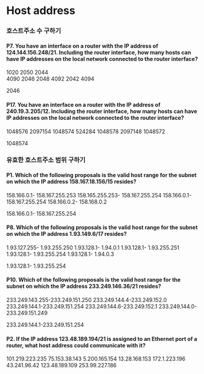 # Host address

### 호스트주소 수 구하기
#### P7. You have an interface on a router with the IP address of 124.144.156.248/21. Including the router interface, how many hosts can have IP addresses on the local network connected to the router interface?
1020
2050
2044	
4090
2046
2048
4092
2042
4094

2046


#### P17. You have an interface on a router with the IP address of 240.19.3.205/12. Including the router interface, how many hosts can have IP addresses on the local network connected to the router interface?
1048576
2097154
1048574
524284
1048578
2097148
1048572


1048574
### 유효한 호스트주소 범위 구하기

#### P1. Which of the following proposals is the valid host range for the subnet on which the IP address 158.167.18.156/15 resides?

158.166.0.1- 158.167.255.253
158.165.255.253- 158.167.255.254
158.166.0.1- 158.167.255.254
158.166.0.2- 158.168.0.2


158.166.0.1- 158.167.255.254

#### P8. Which of the following proposals is the valid host range for the subnet on which the IP address 1.93.149.6/17 resides?

1.93.127.255- 1.93.255.250
1.93.128.1- 1.94.0.1
1.93.128.1- 1.93.255.251
1.93.128.1- 1.93.255.254
1.93.128.1- 1.94.0.3


1.93.128.1- 1.93.255.254

#### P10. Which of the following proposals is the valid host range for the subnet on which the IP address 233.249.146.36/21 resides?

233.249.143.255-233.249.151.250
233.249.144.4-233.249.152.0
233.249.144.1-233.249.151.254
233.249.144.6-233.249.152.1
233.249.144.0-233.249.151.249


233.249.144.1-233.249.151.254

#### P2. If the IP address 123.48.189.194/21 is assigned to an Ethernet port of a router, what host address could communicate with it?
101.219.223.235
75.153.38.143
5.200.165.154
13.28.168.153
172.1.223.196
43.241.96.42
123.48.189.109
253.99.227.186
